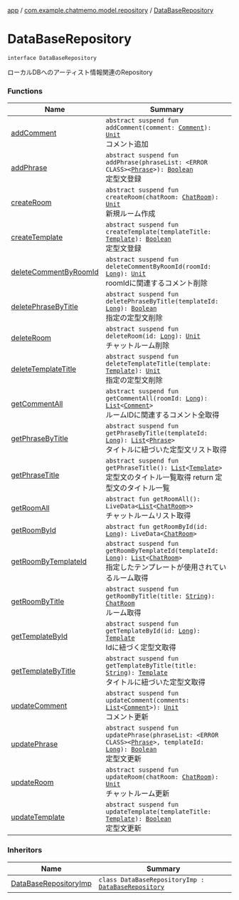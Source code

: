 [app](../../index.md) / [com.example.chatmemo.model.repository](../index.md) / [DataBaseRepository](./index.md)

# DataBaseRepository

`interface DataBaseRepository`

ローカルDBへのアーティスト情報関連のRepository

### Functions

| Name | Summary |
|---|---|
| [addComment](add-comment.md) | `abstract suspend fun addComment(comment: `[`Comment`](../../com.example.chatmemo.model.entity/-comment/index.md)`): `[`Unit`](https://kotlinlang.org/api/latest/jvm/stdlib/kotlin/-unit/index.html)<br>コメント追加 |
| [addPhrase](add-phrase.md) | `abstract suspend fun addPhrase(phraseList: <ERROR CLASS><`[`Phrase`](../../com.example.chatmemo.model.entity/-phrase/index.md)`>): `[`Boolean`](https://kotlinlang.org/api/latest/jvm/stdlib/kotlin/-boolean/index.html)<br>定型文登録 |
| [createRoom](create-room.md) | `abstract suspend fun createRoom(chatRoom: `[`ChatRoom`](../../com.example.chatmemo.model.entity/-chat-room/index.md)`): `[`Unit`](https://kotlinlang.org/api/latest/jvm/stdlib/kotlin/-unit/index.html)<br>新規ルーム作成 |
| [createTemplate](create-template.md) | `abstract suspend fun createTemplate(templateTitle: `[`Template`](../../com.example.chatmemo.model.entity/-template/index.md)`): `[`Boolean`](https://kotlinlang.org/api/latest/jvm/stdlib/kotlin/-boolean/index.html)<br>定型文登録 |
| [deleteCommentByRoomId](delete-comment-by-room-id.md) | `abstract suspend fun deleteCommentByRoomId(roomId: `[`Long`](https://kotlinlang.org/api/latest/jvm/stdlib/kotlin/-long/index.html)`): `[`Unit`](https://kotlinlang.org/api/latest/jvm/stdlib/kotlin/-unit/index.html)<br>roomIdに関連するコメント削除 |
| [deletePhraseByTitle](delete-phrase-by-title.md) | `abstract suspend fun deletePhraseByTitle(templateId: `[`Long`](https://kotlinlang.org/api/latest/jvm/stdlib/kotlin/-long/index.html)`): `[`Boolean`](https://kotlinlang.org/api/latest/jvm/stdlib/kotlin/-boolean/index.html)<br>指定の定型文削除 |
| [deleteRoom](delete-room.md) | `abstract suspend fun deleteRoom(id: `[`Long`](https://kotlinlang.org/api/latest/jvm/stdlib/kotlin/-long/index.html)`): `[`Unit`](https://kotlinlang.org/api/latest/jvm/stdlib/kotlin/-unit/index.html)<br>チャットルーム削除 |
| [deleteTemplateTitle](delete-template-title.md) | `abstract suspend fun deleteTemplateTitle(template: `[`Template`](../../com.example.chatmemo.model.entity/-template/index.md)`): `[`Unit`](https://kotlinlang.org/api/latest/jvm/stdlib/kotlin/-unit/index.html)<br>指定の定型文削除 |
| [getCommentAll](get-comment-all.md) | `abstract suspend fun getCommentAll(roomId: `[`Long`](https://kotlinlang.org/api/latest/jvm/stdlib/kotlin/-long/index.html)`): `[`List`](https://kotlinlang.org/api/latest/jvm/stdlib/kotlin.collections/-list/index.html)`<`[`Comment`](../../com.example.chatmemo.model.entity/-comment/index.md)`>`<br>ルームIDに関連するコメント全取得 |
| [getPhraseByTitle](get-phrase-by-title.md) | `abstract suspend fun getPhraseByTitle(templateId: `[`Long`](https://kotlinlang.org/api/latest/jvm/stdlib/kotlin/-long/index.html)`): `[`List`](https://kotlinlang.org/api/latest/jvm/stdlib/kotlin.collections/-list/index.html)`<`[`Phrase`](../../com.example.chatmemo.model.entity/-phrase/index.md)`>`<br>タイトルに紐づいた定型文リスト取得 |
| [getPhraseTitle](get-phrase-title.md) | `abstract suspend fun getPhraseTitle(): `[`List`](https://kotlinlang.org/api/latest/jvm/stdlib/kotlin.collections/-list/index.html)`<`[`Template`](../../com.example.chatmemo.model.entity/-template/index.md)`>`<br>定型文のタイトル一覧取得 return 定型文のタイトル一覧 |
| [getRoomAll](get-room-all.md) | `abstract fun getRoomAll(): LiveData<`[`List`](https://kotlinlang.org/api/latest/jvm/stdlib/kotlin.collections/-list/index.html)`<`[`ChatRoom`](../../com.example.chatmemo.model.entity/-chat-room/index.md)`>>`<br>チャットルームリスト取得 |
| [getRoomById](get-room-by-id.md) | `abstract fun getRoomById(id: `[`Long`](https://kotlinlang.org/api/latest/jvm/stdlib/kotlin/-long/index.html)`): LiveData<`[`ChatRoom`](../../com.example.chatmemo.model.entity/-chat-room/index.md)`>` |
| [getRoomByTemplateId](get-room-by-template-id.md) | `abstract suspend fun getRoomByTemplateId(templateId: `[`Long`](https://kotlinlang.org/api/latest/jvm/stdlib/kotlin/-long/index.html)`): `[`List`](https://kotlinlang.org/api/latest/jvm/stdlib/kotlin.collections/-list/index.html)`<`[`ChatRoom`](../../com.example.chatmemo.model.entity/-chat-room/index.md)`>`<br>指定したテンプレートが使用されているルーム取得 |
| [getRoomByTitle](get-room-by-title.md) | `abstract suspend fun getRoomByTitle(title: `[`String`](https://kotlinlang.org/api/latest/jvm/stdlib/kotlin/-string/index.html)`): `[`ChatRoom`](../../com.example.chatmemo.model.entity/-chat-room/index.md)<br>ルーム取得 |
| [getTemplateById](get-template-by-id.md) | `abstract suspend fun getTemplateById(id: `[`Long`](https://kotlinlang.org/api/latest/jvm/stdlib/kotlin/-long/index.html)`): `[`Template`](../../com.example.chatmemo.model.entity/-template/index.md)<br>Idに紐づく定型文取得 |
| [getTemplateByTitle](get-template-by-title.md) | `abstract suspend fun getTemplateByTitle(title: `[`String`](https://kotlinlang.org/api/latest/jvm/stdlib/kotlin/-string/index.html)`): `[`Template`](../../com.example.chatmemo.model.entity/-template/index.md)<br>タイトルに紐づいた定型文取得 |
| [updateComment](update-comment.md) | `abstract suspend fun updateComment(comments: `[`List`](https://kotlinlang.org/api/latest/jvm/stdlib/kotlin.collections/-list/index.html)`<`[`Comment`](../../com.example.chatmemo.model.entity/-comment/index.md)`>): `[`Unit`](https://kotlinlang.org/api/latest/jvm/stdlib/kotlin/-unit/index.html)<br>コメント更新 |
| [updatePhrase](update-phrase.md) | `abstract suspend fun updatePhrase(phraseList: <ERROR CLASS><`[`Phrase`](../../com.example.chatmemo.model.entity/-phrase/index.md)`>, templateId: `[`Long`](https://kotlinlang.org/api/latest/jvm/stdlib/kotlin/-long/index.html)`): `[`Boolean`](https://kotlinlang.org/api/latest/jvm/stdlib/kotlin/-boolean/index.html)<br>定型文更新 |
| [updateRoom](update-room.md) | `abstract suspend fun updateRoom(chatRoom: `[`ChatRoom`](../../com.example.chatmemo.model.entity/-chat-room/index.md)`): `[`Unit`](https://kotlinlang.org/api/latest/jvm/stdlib/kotlin/-unit/index.html)<br>チャットルーム更新 |
| [updateTemplate](update-template.md) | `abstract suspend fun updateTemplate(templateTitle: `[`Template`](../../com.example.chatmemo.model.entity/-template/index.md)`): `[`Boolean`](https://kotlinlang.org/api/latest/jvm/stdlib/kotlin/-boolean/index.html)<br>定型文更新 |

### Inheritors

| Name | Summary |
|---|---|
| [DataBaseRepositoryImp](../-data-base-repository-imp/index.md) | `class DataBaseRepositoryImp : `[`DataBaseRepository`](./index.md) |
